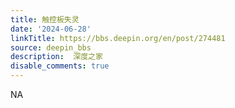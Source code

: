 ```yaml
---
title: 触控板失灵
date: '2024-06-28'
linkTitle: https://bbs.deepin.org/en/post/274481
source: deepin_bbs
description:  深度之家 
disable_comments: true
---
```

NA
